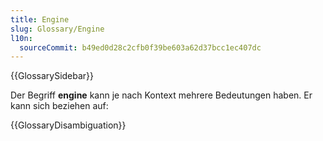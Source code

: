 ```yaml
---
title: Engine
slug: Glossary/Engine
l10n:
  sourceCommit: b49ed0d28c2cfb0f39be603a62d37bcc1ec407dc
---
```


{{GlossarySidebar}}

Der Begriff **engine** kann je nach Kontext mehrere Bedeutungen haben. Er kann sich beziehen auf:

{{GlossaryDisambiguation}}
